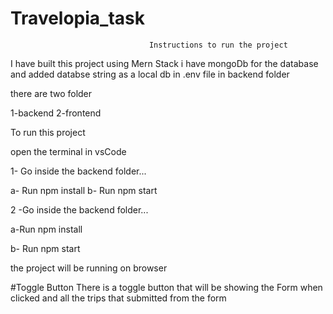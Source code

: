 # Travelopia_task


                                   Instructions to run the project


I have built this project using Mern Stack
i have mongoDb for the database and added databse string as a local db in .env file in backend folder



there are two folder 

1-backend
2-frontend



To run this project


open the terminal in vsCode

1- Go inside the backend folder...
  
  
  a- Run npm install
  b- Run npm start

2 -Go inside the backend folder...

 a-Run npm install

 b- Run npm start



the project will be running on browser


#Toggle Button
There is a toggle button that will be showing the Form when clicked and all the trips that submitted from the form 



